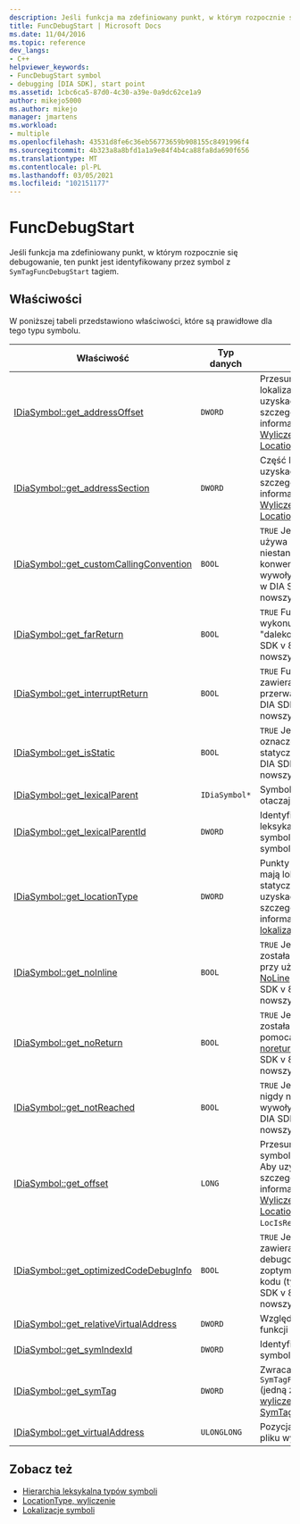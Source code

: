 ```yaml
---
description: Jeśli funkcja ma zdefiniowany punkt, w którym rozpocznie się debugowanie, ten punkt jest identyfikowany przez symbol z tagiem SymTagFuncDebugStart.
title: FuncDebugStart | Microsoft Docs
ms.date: 11/04/2016
ms.topic: reference
dev_langs:
- C++
helpviewer_keywords:
- FuncDebugStart symbol
- debugging [DIA SDK], start point
ms.assetid: 1cbc6ca5-87d0-4c30-a39e-0a9dc62ce1a9
author: mikejo5000
ms.author: mikejo
manager: jmartens
ms.workload:
- multiple
ms.openlocfilehash: 43531d8fe6c36eb56773659b908155c8491996f4
ms.sourcegitcommit: 4b323a8a8bfd1a1a9e84f4b4ca88fa8da690f656
ms.translationtype: MT
ms.contentlocale: pl-PL
ms.lasthandoff: 03/05/2021
ms.locfileid: "102151177"
---
```

# <a name="funcdebugstart"></a>FuncDebugStart
Jeśli funkcja ma zdefiniowany punkt, w którym rozpocznie się debugowanie, ten punkt jest identyfikowany przez symbol z `SymTagFuncDebugStart` tagiem.

## <a name="properties"></a>Właściwości
 W poniższej tabeli przedstawiono właściwości, które są prawidłowe dla tego typu symbolu.

|Właściwość|Typ danych|Opis|
|--------------|---------------|-----------------|
|[IDiaSymbol::get_addressOffset](../../debugger/debug-interface-access/idiasymbol-get-addressoffset.md)|`DWORD`|Przesunięta część lokalizacji; Aby uzyskać szczegółowe informacje, zobacz [Wyliczenie LocationType](../../debugger/debug-interface-access/locationtype.md).|
|[IDiaSymbol::get_addressSection](../../debugger/debug-interface-access/idiasymbol-get-addresssection.md)|`DWORD`|Część lokalizacji; Aby uzyskać szczegółowe informacje, zobacz [Wyliczenie LocationType](../../debugger/debug-interface-access/locationtype.md).|
|[IDiaSymbol::get_customCallingConvention](../../debugger/debug-interface-access/idiasymbol-get-customcallingconvention.md)|`BOOL`|`TRUE` Jeśli funkcja używa niestandardowej konwencji wywoływania (tylko w DIA SDK v 8.0 lub nowszym).|
|[IDiaSymbol::get_farReturn](../../debugger/debug-interface-access/idiasymbol-get-farreturn.md)|`BOOL`|`TRUE` Funkcja If wykonuje operację "daleko" (tylko w DIA SDK v 8.0 lub nowszym).|
|[IDiaSymbol::get_interruptReturn](../../debugger/debug-interface-access/idiasymbol-get-interruptreturn.md)|`BOOL`|`TRUE` Funkcja If zawiera zwrot z przerwania (tylko w DIA SDK v 8.0 lub nowszym).|
|[IDiaSymbol::get_isStatic](../../debugger/debug-interface-access/idiasymbol-get-isstatic.md)|`BOOL`|`TRUE` Jeśli funkcja jest oznaczona jako statyczna (tylko w DIA SDK v 8.0 lub nowszym).|
|[IDiaSymbol::get_lexicalParent](../../debugger/debug-interface-access/idiasymbol-get-lexicalparent.md)|`IDiaSymbol*`|Symbol dla otaczającej funkcji.|
|[IDiaSymbol::get_lexicalParentId](../../debugger/debug-interface-access/idiasymbol-get-lexicalparentid.md)|`DWORD`|Identyfikator leksykalnego symbolicznego symbolu.|
|[IDiaSymbol::get_locationType](../../debugger/debug-interface-access/idiasymbol-get-locationtype.md)|`DWORD`|Punkty początkowe mają lokalizacje statyczne; Aby uzyskać szczegółowe informacje, zobacz [lokalizacji symboli](../../debugger/debug-interface-access/symbol-locations.md).|
|[IDiaSymbol::get_noInline](../../debugger/debug-interface-access/idiasymbol-get-noinline.md)|`BOOL`|`TRUE` Jeśli funkcja została określona przy użyciu atrybutu [NoLine](/cpp/cpp/noinline) (tylko w DIA SDK v 8.0 lub nowszym).|
|[IDiaSymbol::get_noReturn](../../debugger/debug-interface-access/idiasymbol-get-noreturn.md)|`BOOL`|`TRUE` Jeśli funkcja została określona za pomocą atrybutu [noreturn](/cpp/cpp/noreturn) (tylko w DIA SDK v 8.0 lub nowszym).|
|[IDiaSymbol::get_notReached](../../debugger/debug-interface-access/idiasymbol-get-notreached.md)|`BOOL`|`TRUE` Jeśli funkcja nigdy nie jest wywoływana (tylko w DIA SDK v 8.0 lub nowszym).|
|[IDiaSymbol::get_offset](../../debugger/debug-interface-access/idiasymbol-get-offset.md)|`LONG`|Przesunięcie symbolu w pamięci; Aby uzyskać szczegółowe informacje, zobacz [Wyliczenie LocationType](../../debugger/debug-interface-access/locationtype.md), `LocIsRegRel` .|
|[IDiaSymbol::get_optimizedCodeDebugInfo](../../debugger/debug-interface-access/idiasymbol-get-optimizedcodedebuginfo.md)|`BOOL`|`TRUE` Jeśli kod zawiera informacje debugowania dla zoptymalizowanego kodu (tylko w DIA SDK v 8.0 lub nowszym).|
|[IDiaSymbol::get_relativeVirtualAddress](../../debugger/debug-interface-access/idiasymbol-get-relativevirtualaddress.md)|`DWORD`|Względne położenie funkcji w jego bloku.|
|[IDiaSymbol::get_symIndexId](../../debugger/debug-interface-access/idiasymbol-get-symindexid.md)|`DWORD`|Identyfikator indeksu symbolu.|
|[IDiaSymbol::get_symTag](../../debugger/debug-interface-access/idiasymbol-get-symtag.md)|`DWORD`|Zwraca `SymTagFuncDebugStart` (jedną z wartości [wyliczenia SymTagEnum —](../../debugger/debug-interface-access/symtagenum.md) ).|
|[IDiaSymbol::get_virtualAddress](../../debugger/debug-interface-access/idiasymbol-get-virtualaddress.md)|`ULONGLONG`|Pozycja funkcji w pliku wykonywalnym.|

## <a name="see-also"></a>Zobacz też
- [Hierarchia leksykalna typów symboli](../../debugger/debug-interface-access/lexical-hierarchy-of-symbol-types.md)
- [LocationType, wyliczenie](../../debugger/debug-interface-access/locationtype.md)
- [Lokalizacje symboli](../../debugger/debug-interface-access/symbol-locations.md)
